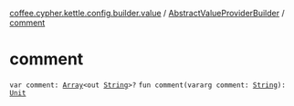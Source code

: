 [coffee.cypher.kettle.config.builder.value](../index.md) / [AbstractValueProviderBuilder](index.md) / [comment](./comment.md)

# comment

`var comment: `[`Array`](https://kotlinlang.org/api/latest/jvm/stdlib/kotlin/-array/index.html)`<out `[`String`](https://kotlinlang.org/api/latest/jvm/stdlib/kotlin/-string/index.html)`>?`
`fun comment(vararg comment: `[`String`](https://kotlinlang.org/api/latest/jvm/stdlib/kotlin/-string/index.html)`): `[`Unit`](https://kotlinlang.org/api/latest/jvm/stdlib/kotlin/-unit/index.html)